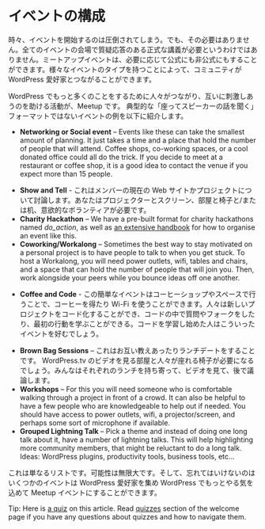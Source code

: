 <!-- # Event Formats -->
# イベントの構成

<!-- Sometimes getting started organizing an event can be a little overwhelming. It does not have to be though. Not every Meetup event needs to be a formal lecture with questions and answers in a rented venue. Meetup events can be as formal or informal as you want them to be. Having a variety of event types can help communities create the kind of group that really makes connections among WordPress enthusiasts. -->
時々、イベントを開始するのは圧倒されてしまう。でも、その必要はありません。全てのイベントの会場で質疑応答のある正式な講義が必要というわけではありません。ミートアップイベントは、必要に応じて公式にも非公式にもすることができます。様々なイベントのタイプを持つことによって、コミュニティが WordPress 愛好家とつながることができます。

<!-- Any activity that helps people connect and inspire each other to do more with WordPress is a Meetup activity. Here are some examples of events that don’t follow the typical “sit around and listen to a speaker” format:-->
WordPress でもっと多くのことをするために人々がつながり、互いに刺激しあうのを助ける活動が、Meetup です。 典型的な「座ってスピーカーの話を聞く」フォーマットではないイベントの例を以下に紹介します。

*   **Networking or Social event** – Events like these can take the smallest amount of planning. It just takes a time and a place that hold the number of people that will attend. Coffee shops, co-working spaces, or a cool donated office could all do the trick. If you decide to meet at a restaurant or coffee shop, it is a good idea to contact the venue if you expect more than 15 people.
<!-- *   **Show and Tell** – This is a discussion of a member’s current website or project. You need a projector and screen, a room with chairs and/or tables, and a willing volunteer. The group member shows their project and describe what problems they have run into. The group can discuss possible solutions, highlight great points in the design, or just learn from each other. -->
*   **Show and Tell** - これはメンバーの現在の Web サイトかプロジェクトについて討論します。あなたはプロジェクターとスクリーン、部屋と椅子と/または机、意欲的なボランティアが必要です。
*   **Charity Hackathon** – We have a pre-built format for charity hackathons named _do_action_, as well as [an extensive handbook](https://make.wordpress.org/community/handbook/meetup-organizer/event-formats/do_action-charity-hackathon/) for how to organise an event like this.
*   **Coworking/Workalong** – Sometimes the best way to stay motivated on a personal project is to have people to talk to when you get stuck. To host a Workalong, you will need power outlets, wifi, tables and chairs, and a space that can hold the number of people that will join you. Then, work alongside your peers while you bounce ideas off one another.
<!-- *   **Coffee and Code** – This easy event can be done in a coffee shop or any space where you can get coffee and they will let you use their wifi. People can code new projects, ask questions on code they’ve forked, or learn about making their first commit. Codecademy learners would probably love an event like this. -->
*   **Coffee and Code** - この簡単なイベントはコーヒーショップやスペースで行うことで、コーヒーを得たり Wi-Fi を使うことができます。人々は新しいプロジェクトをコード化することができ、コードの中で質問やフォークをしたり、最初の行動を学ぶことができる。コードを学習し始めた人はこういったイベントを好むでしょう。
<!-- *   **Brown Bag Sessions** – This one is a cross between a lecture and a lunch date. You will need a room where you can view a video from wordpress.tv and chairs for people to sit on. Everyone brings their lunch, watches a video, and then discusses the topic afterward. -->
*   **Brown Bag Sessions** – これはお互い教えあったりランチデートをすることです。 WordPress.tv のビデオを見る部屋と人々が座れる椅子が必要になるでしょう。みんなはそれぞれのランチを持ち寄って、ビデオを見て、後で議論します。
*   **Workshops** – For this you will need someone who is comfortable walking through a project in front of a crowd. It can also be helpful to have a few people who are knowledgeable to help out if needed. You should have access to power outlets, wifi, a projector/screen, and perhaps some sort of microphone if available.
*   **Grouped Lightning Talk** – Pick a theme and instead of doing one long talk about it, have a number of lightning talks. This will help highlighting more community members, that might be reluctant to do a long talk. Ideas: WordPress plugins, productivity tools, business tools, etc…

<!-- This is just a short list. The possibilities are endless. And do not forget that any event that gets WordPress enthusiasts together and inspiring each other to do more with WordPress can be a Meetup event. -->
これは単なるリストです。可能性は無限大です。そして、忘れてはいけないのはいくつかのイベントは WordPress 愛好家を集め WordPress でもっとやる気を込めて Meetup イベントにすることができます。

Tip: Here is [a quiz](https://community-self-training.mystagingwebsite.com/quiz/planning-a-variety-of-events/) on this article. Read [quizzes](https://make.wordpress.org/community/handbook/meetup-organizer/welcome/#quizzes) section of the welcome page if you have any questions about quizzes and how to navigate them.
